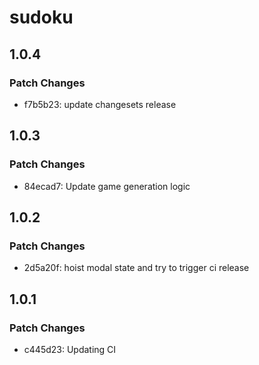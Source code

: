 # sudoku

## 1.0.4

### Patch Changes

- f7b5b23: update changesets release

## 1.0.3

### Patch Changes

- 84ecad7: Update game generation logic

## 1.0.2

### Patch Changes

- 2d5a20f: hoist modal state and try to trigger ci release

## 1.0.1

### Patch Changes

- c445d23: Updating CI
